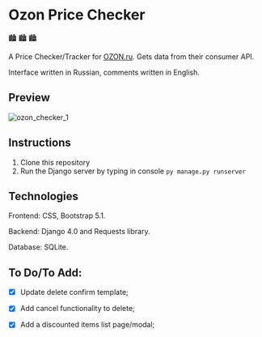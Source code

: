 # Ozon Price Checker

:cityscape: :cityscape: :cityscape:

A Price Checker/Tracker for [OZON.ru](ozon.ru). Gets data from their consumer API. 

Interface written in Russian, comments written in English.

## Preview

![ozon_checker_1](https://user-images.githubusercontent.com/86254474/159653407-562ca01a-0a84-4e09-89cc-19566a6480b4.png)

## Instructions

1. Clone this repository
2. Run the Django server by typing in console `py manage.py runserver`

## Technologies 

Frontend: CSS, Bootstrap 5.1.

Backend: Django 4.0 and Requests library.

Database: SQLite.

## To Do/To Add:

- [x]  Update delete confirm template; 

- [x]  Add cancel functionality to delete; 

- [x] Add a discounted items list page/modal; 
